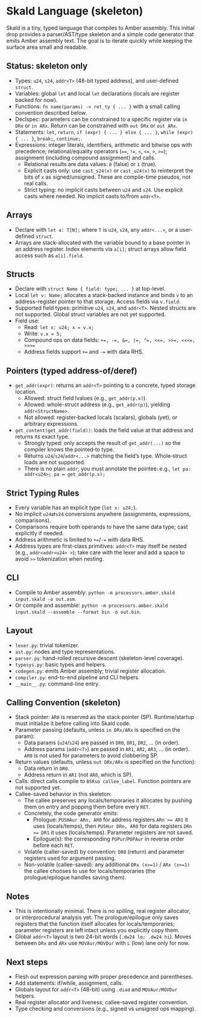 # Skald Language (skeleton)

Skald is a tiny, typed language that compiles to Amber assembly. This initial
drop provides a parser/AST/type skeleton and a simple code generator that emits
Amber assembly text. The goal is to iterate quickly while keeping the surface
area small and readable.

## Status: skeleton only

- Types: `u24`, `s24`, `addr<T>` (48-bit typed address), and user-defined `struct`.
- Variables: global `let` and local `let` declarations (locals are register
  backed for now).
- Functions: `fn name(params) -> ret_ty { ... }` with a small calling
  convention described below.
- Declspec: parameters can be constrained to a specific register via `in DRx`
  or `in ARx`. Return can be constrained with `out DRx` or `out ARx`.
- Statements: `let`, `return`, `if (expr) { ... } else { ... }`, `while (expr) { ... }`, `break;`, `continue;`.
- Expressions: integer literals, identifiers, arithmetic and bitwise ops with
  precedence; relational/equality operators (`==`, `!=`, `<`, `<=`, `>`, `>=`);
  assignment (including compound assignment) and calls.
  - Relational results are data values: `0` (false) or `1` (true).
  - Explicit casts only: use `cast_s24(x)` or `cast_u24(x)` to reinterpret the
    bits of `x` as signed/unsigned. These are compile-time pseudos, not real calls.
  - Strict typing: no implicit casts between `u24` and `s24`.
    Use explicit casts where needed. No implicit casts to/from `addr<T>`.

## Arrays

- Declare with `let a: T[N];` where `T` is `u24`, `s24`, any `addr<...>`, or a
  user-defined `struct`.
- Arrays are stack-allocated with the variable bound to a base pointer in an
  address register. Index elements via `a[i]`; struct arrays allow field access
  such as `a[i].field`.

## Structs

- Declare with `struct Name { field: type; ... }` at top-level.
- Local `let v: Name;` allocates a stack-backed instance and binds `v` to an
  address-register pointer to that storage. Access fields via `v.field`.
- Supported field types: primitive `u24`, `s24`, and `addr<T>`.
  Nested structs are not supported. Global struct variables are not yet supported.
- Field use:
  - Read: `let x: u24; x = v.x;`
  - Write: `v.x = 5;`
  - Compound ops on data fields: `+=, -=, &=, |=, ^=, <<=, >>=, <<<=, >>>=`
  - Address fields support `+=` and `-=` with data RHS.

## Pointers (typed address-of/deref)

- `get_addr(expr)`: returns an `addr<T>` pointing to a concrete, typed storage location.
  - Allowed: struct field lvalues (e.g., `get_addr(p.x)`).
  - Allowed: whole-struct address (e.g., `get_addr(p)`), yielding `addr<StructName>`.
  - Not allowed: register‑backed locals (scalars), globals (yet), or arbitrary expressions.
- `get_content(get_addr(field))`: loads the field value at that address and returns its exact type.
  - Strongly typed: only accepts the result of `get_addr(...)` so the compiler knows the pointed‑to type.
  - Returns `u24`/`s24`/`addr<...>` matching the field’s type. Whole‑struct loads are not supported.
  - There is no plain `addr`; you must annotate the pointee: e.g., `let pa: addr<u24>; pa = get_addr(p.x);`

## Strict Typing Rules

- Every variable has an explicit type (`let x: u24;`).
- No implicit `u24`⇄`s24` conversions anywhere (assignments, expressions, comparisons).
- Comparisons require both operands to have the same data type; cast explicitly if needed.
- Address arithmetic is limited to `+=`/`-=` with data RHS.
- Address types are first-class primitives: `addr<T>` may itself be nested
  (e.g., `addr<addr<u24> >`); take care with the lexer and add a space to
  avoid `>>` tokenization when nesting.

## CLI

- Compile to Amber assembly: `python -m processors.amber.skald input.skald -o out.asm`.
- Or compile and assemble: `python -m processors.amber.skald input.skald --assemble --format bin -o out.bin`.

## Layout

- `lexer.py`: trivial tokenizer.
- `ast.py`: nodes and type representations.
- `parser.py`: hand-rolled recursive descent (skeleton-level coverage).
- `typesys.py`: basic types and helpers.
- `codegen.py`: emits Amber assembly; trivial register allocation.
- `compiler.py`: end-to-end pipeline and CLI helpers.
- `__main__.py`: command-line entry.

## Calling Convention (skeleton)

- Stack pointer: `AR0` is reserved as the stack pointer (SP). Runtime/startup
  must initialize it before calling into Skald code.
- Parameter passing (defaults, unless `in DRx/ARx` is specified on the param):
  - Data params (`u24`/`s24`) are passed in `DR0`, `DR1`, `DR2`, ... (in order).
  - Address params (`addr<T>`) are passed in `AR1`, `AR2`, `AR3`, ... (in order).
    `AR0` is not used for parameters to avoid clobbering SP.
- Return values (defaults, unless `out DRx/ARx` is specified on the function):
  - Data return in `DR0`.
  - Address return in `AR1` (not `AR0`, which is SP).
- Calls: direct calls compile to `BSRso callee_label`. Function pointers are
  not supported yet.
- Callee-saved behavior in this skeleton:
  - The callee preserves any locals/temporaries it allocates by pushing them on
    entry and popping them before every `RET`.
  - Concretely, the code generator emits:
    - Prologue: `PUSHAur ARn, AR0` for address registers `ARn >= AR1` it uses
      (locals/temps), then `PUSHur DRn, AR0` for data registers `DRn >= DR1` it
      uses (locals/temps). Parameter registers are not saved.
    - Epilogue(s): the corresponding `POPur`/`POPAur` in reverse order before
      each `RET`.
  - Volatile (caller-saved) by convention: `DR0` (return) and parameter
    registers used for argument passing.
  - Non-volatile (callee-saved): any additional `DRx (x>=1)` / `ARx (x>=1)` the
    callee chooses to use for locals/temporaries (the prologue/epilogue handles
    saving them).

## Notes

- This is intentionally minimal. There is no spilling, real register allocator,
  or interprocedural analysis yet. The prologue/epilogue only saves registers
  that the function itself allocates for locals/temporaries; parameter registers
  are left intact unless you explicitly copy them.
- Global `addr<T>` layout is two 24-bit words (`.dw24 lo; .dw24 hi`). Moves
  between `DRx` and `ARx` use `MOVAur/MOVDur` with `L` (low) lane only for now.

## Next steps

- Flesh out expression parsing with proper precedence and parentheses.
- Add statements: if/while, assignment, calls.
- Globals layout for `addr<T>` (48-bit) using `.diad` and `MOVAur/MOVDur` helpers.
- Real register allocator and liveness; callee-saved register convention.
- Type checking and conversions (e.g., signed vs unsigned ops mapping).
